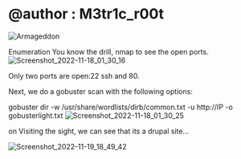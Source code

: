 # @author : M3tr1c_r00t

![Armageddon](https://user-images.githubusercontent.com/99975622/202858878-ea0fc53e-b726-4ea8-acf9-bcfb43175592.png)

Enumeration
You know the drill, nmap to see the open ports.
![Screenshot_2022-11-18_01_30_16](https://user-images.githubusercontent.com/99975622/202858941-81975815-689c-4d78-b2ea-2bd35b6c296c.png)
 
Only two ports are open:22 ssh and 80.

Next, we do a gobuster scan with the following options:

gobuster dir -w /usr/share/wordlists/dirb/common.txt -u http://IP -o gobusterlight.txt
![Screenshot_2022-11-18_01_30_25](https://user-images.githubusercontent.com/99975622/202859186-8f5e874f-c4ff-4243-8b74-141c330d6dc3.png)

on Visiting the sight, we can see that its a drupal site...

![Screenshot_2022-11-19_18_49_42](https://user-images.githubusercontent.com/99975622/202859434-c027d979-74ff-445d-bf5c-ca1e95ba01fa.png)
